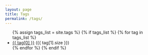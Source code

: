 ```yaml
---
layout: page
title: Tags
permalink: /tags/
---
```


<ul>
  {% assign tags_list = site.tags %}
  {% if tags_list %}
    {% for tag in tags_list %}
      <li>
        <a id="{{ tag[0] | slugify }}" href="{{ site.baseurl }}/tags/#{{ tag[0] | slugify }}">{{ tag[0] }}</a> ({{ tag[1].size }})
      </li>
    {% endfor %}
  {% endif %}
</ul>
